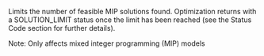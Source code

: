 Limits the number of feasible MIP solutions found. Optimization returns with a SOLUTION_LIMIT status once the limit has
been reached (see the Status Code section for further details).

Note: Only affects mixed integer programming (MIP) models